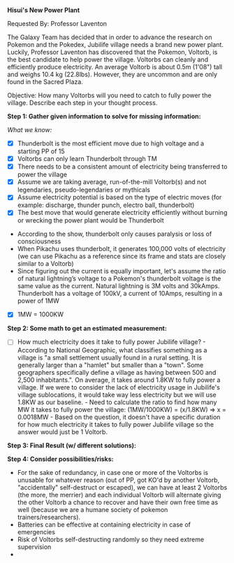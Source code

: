 
**Hisui's New Power Plant**

Requested By: Professor Laventon

The Galaxy Team has decided that in order to advance the research on Pokemon and the Pokedex, Jubilife village needs a brand new power plant. 
Luckily, Professor Laventon has discovered that the Pokemon, Voltorb, is the best candidate to help power the village.
Voltorbs can cleanly and efficiently produce electricity. An average Voltorb is about 0.5m (1'08") tall and weighs 10.4 kg (22.8lbs). 
However, they are uncommon and are only found in the Sacred Plaza.

Objective: How many Voltorbs will you need to catch to fully power the village. Describe each step in your thought process.

**Step 1: Gather given information to solve for missing information:**

*What we know:*
- [x] Thunderbolt is the most efficient move due to high voltage and a starting PP of 15
- [x] Voltorbs can only learn Thunderbolt through TM
- [x] There needs to be a consistent amount of electricity being transferred to power the village
- [x] Assume we are taking average, run-of-the-mill Voltorb(s) and not legendaries, pseudo-legendaries or mythicals
- [x] Assume electricity potential is based on the type of electric moves (for example: discharge, thunder punch, electro ball, thunderbolt)
- [x] The best move that would generate electricity efficiently without burning or wrecking the power plant would be Thunderbolt
- According to the show, thunderbolt only causes paralysis or loss of consciousness 
- When Pikachu uses thunderbolt, it generates 100,000 volts of electricity (we can use Pikachu as a reference since its frame and stats are closely 
  similar to a Voltorb)
- Since figuring out the current is equally important, let's assume the ratio of natural lightning’s voltage to a Pokemon's thunderbolt voltage is 
  the same value as the current. Natural lightning is 3M volts and 30kAmps. Thunderbolt has a voltage of 100kV, a current of 10Amps, resulting in a 
  power of 1MW  
- [x] 1MW = 1000KW

**Step 2: Some math to get an estimated measurement:**
- [ ] How much electricity does it take to fully power Jubilife village?
      - According to National Geographic, what classifies something as a village is "a small settlement usually found in a rural setting. It is 
        generally larger than a "hamlet" but smaller than a "town". Some geographers specifically define a village as having between 500 and 2,500 
        inhabitants.". On average, it takes around 1.8KW to fully power a village. If we were to consider the lack of electricity usage in Jubilife's 
        village sublocations, it would take way less electricity but we will use 1.8KW as our baseline.
      - Need to calculate the ratio to find how many MW it takes to fully power the village: (1MW/1000KW) = (x/1.8KW) => x = 0.0018MW
      - Based on the question, it doesn't have a specific duration for how much electricity it takes to fully power Jubilife village so the answer would just
        be 1 Voltorb.

**Step 3: Final Result (w/ different solutions):**

**Step 4: Consider possibilities/risks:**
- For the sake of redundancy, in case one or more of the Voltorbs is unusable for whatever reason (out of PP, got KO'd by another Voltorb, "accidentally" 
self-destruct or escaped), we can have at least 2 Voltorbs (the more, the merrier) and each individual Voltorb will alternate giving the other Voltorb a 
chance to recover and have their own free time as well (because we are a humane society of pokemon trainers/researchers).
- Batteries can be effective at containing electricity in case of emergencies
- Risk of Voltorbs self-destructing randomly so they need extreme supervision
- 
